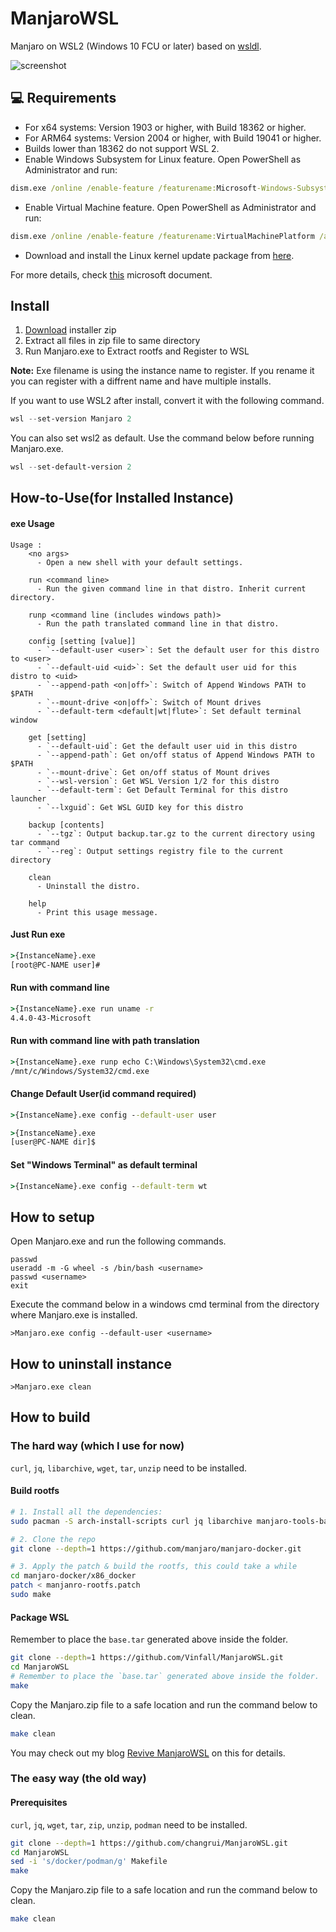 # ManjaroWSL
Manjaro on WSL2 (Windows 10 FCU or later) based on [wsldl](https://github.com/yuk7/wsldl).

![screenshot](https://github.com/Vinfall/ManjaroWSL/blob/main/img/screenshot.webp)

## 💻 Requirements
* For x64 systems: Version 1903 or higher, with Build 18362 or higher.
* For ARM64 systems: Version 2004 or higher, with Build 19041 or higher.
* Builds lower than 18362 do not support WSL 2.
* Enable Windows Subsystem for Linux feature. Open PowerShell as Administrator and run:
```cmd
dism.exe /online /enable-feature /featurename:Microsoft-Windows-Subsystem-Linux /all /norestart
```
* Enable Virtual Machine feature. Open PowerShell as Administrator and run:
```cmd
dism.exe /online /enable-feature /featurename:VirtualMachinePlatform /all /norestart
```
* Download and install the Linux kernel update package from [here](https://wslstorestorage.blob.core.windows.net/wslblob/wsl_update_x64.msi).

For more details, check [this](https://docs.microsoft.com/en-us/windows/wsl/install-win10) microsoft document.

## Install
1. [Download](https://github.com/Vinfall/ManjaroWSL/releases/latest) installer zip
2. Extract all files in zip file to same directory
3. Run Manjaro.exe to Extract rootfs and Register to WSL

**Note:**
Exe filename is using the instance name to register. If you rename it you can register with a diffrent name and have multiple installs.

If you want to use WSL2 after install, convert it with the following command.
```powershell
wsl --set-version Manjaro 2
```

You can also set wsl2 as default. Use the command below before running Manjaro.exe.
```powershell
wsl --set-default-version 2
```

## How-to-Use(for Installed Instance)
#### exe Usage
```
Usage :
    <no args>
      - Open a new shell with your default settings.

    run <command line>
      - Run the given command line in that distro. Inherit current directory.

    runp <command line (includes windows path)>
      - Run the path translated command line in that distro.

    config [setting [value]]
      - `--default-user <user>`: Set the default user for this distro to <user>
      - `--default-uid <uid>`: Set the default user uid for this distro to <uid>
      - `--append-path <on|off>`: Switch of Append Windows PATH to $PATH
      - `--mount-drive <on|off>`: Switch of Mount drives
      - `--default-term <default|wt|flute>`: Set default terminal window

    get [setting]
      - `--default-uid`: Get the default user uid in this distro
      - `--append-path`: Get on/off status of Append Windows PATH to $PATH
      - `--mount-drive`: Get on/off status of Mount drives
      - `--wsl-version`: Get WSL Version 1/2 for this distro
      - `--default-term`: Get Default Terminal for this distro launcher
      - `--lxguid`: Get WSL GUID key for this distro

    backup [contents]
      - `--tgz`: Output backup.tar.gz to the current directory using tar command
      - `--reg`: Output settings registry file to the current directory

    clean
      - Uninstall the distro.

    help
      - Print this usage message.
```

#### Just Run exe
```cmd
>{InstanceName}.exe
[root@PC-NAME user]#
```

#### Run with command line
```cmd
>{InstanceName}.exe run uname -r
4.4.0-43-Microsoft
```

#### Run with command line with path translation
```cmd
>{InstanceName}.exe runp echo C:\Windows\System32\cmd.exe
/mnt/c/Windows/System32/cmd.exe
```

#### Change Default User(id command required)
```cmd
>{InstanceName}.exe config --default-user user

>{InstanceName}.exe
[user@PC-NAME dir]$
```

#### Set "Windows Terminal" as default terminal
```cmd
>{InstanceName}.exe config --default-term wt
```

## How to setup

Open Manjaro.exe and run the following commands.
```dos
passwd
useradd -m -G wheel -s /bin/bash <username>
passwd <username>
exit
```
Execute the command below in a windows cmd terminal from the directory where Manjaro.exe is installed.
```dos
>Manjaro.exe config --default-user <username>
```

## How to uninstall instance
```dos
>Manjaro.exe clean
```

## How to build

### The hard way (which I use for now)

`curl`, `jq`, `libarchive`, `wget`, `tar`, `unzip` need to be installed.

#### Build rootfs

```sh
# 1. Install all the dependencies:
sudo pacman -S arch-install-scripts curl jq libarchive manjaro-tools-base-git tar unzip wget

# 2. Clone the repo
git clone --depth=1 https://github.com/manjaro/manjaro-docker.git

# 3. Apply the patch & build the rootfs, this could take a while
cd manjaro-docker/x86_docker
patch < manjanro-rootfs.patch
sudo make
```

#### Package WSL

Remember to place the `base.tar` generated above inside the folder.

```sh
git clone --depth=1 https://github.com/Vinfall/ManjaroWSL.git
cd ManjaroWSL
# Remember to place the `base.tar` generated above inside the folder.
make
```
Copy the Manjaro.zip file to a safe location and run the command below to clean.
```sh
make clean
```

You may check out my blog [Revive ManjaroWSL](https://blog.vinfall.com/posts/2022/10/revive-manjarowsl/) on this for details.
### The easy way (the old way)

#### Prerequisites

`curl`, `jq`, `wget`, `tar`, `zip`, `unzip`, `podman` need to be installed.

```sh
git clone --depth=1 https://github.com/changrui/ManjaroWSL.git
cd ManjaroWSL
sed -i 's/docker/podman/g' Makefile
make
```
Copy the Manjaro.zip file to a safe location and run the command below to clean.
```sh
make clean
```
